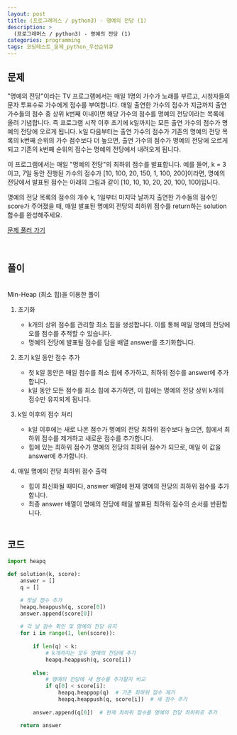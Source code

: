 ```yaml
---
layout: post
title: (프로그래머스 / python3) - 명예의 전당 (1)
description: >
  (프로그래머스 / python3) - 명예의 전당 (1)
categories: programming
tags: 코딩테스트_문제_python_우선순위큐
---
```


<h2>
    <span class = "jjw_h2_style"> 문제 </span>
</h2>
"명예의 전당"이라는 TV 프로그램에서는 매일 1명의 가수가 노래를 부르고, 시청자들의 문자 투표수로 가수에게 점수를 부여합니다. 매일 출연한 가수의 점수가 지금까지 출연 가수들의 점수 중 상위 k번째 이내이면 해당 가수의 점수를 명예의 전당이라는 목록에 올려 기념합니다. 즉 프로그램 시작 이후 초기에 k일까지는 모든 출연 가수의 점수가 명예의 전당에 오르게 됩니다. k일 다음부터는 출연 가수의 점수가 기존의 명예의 전당 목록의 k번째 순위의 가수 점수보다 더 높으면, 출연 가수의 점수가 명예의 전당에 오르게 되고 기존의 k번째 순위의 점수는 명예의 전당에서 내려오게 됩니다.

이 프로그램에서는 매일 "명예의 전당"의 최하위 점수를 발표합니다. 예를 들어, k = 3이고, 7일 동안 진행된 가수의 점수가 [10, 100, 20, 150, 1, 100, 200]이라면, 명예의 전당에서 발표된 점수는 아래의 그림과 같이 [10, 10, 10, 20, 20, 100, 100]입니다.


명예의 전당 목록의 점수의 개수 k, 1일부터 마지막 날까지 출연한 가수들의 점수인 score가 주어졌을 때, 매일 발표된 명예의 전당의 최하위 점수를 return하는 solution 함수를 완성해주세요.

[문제 풀러 가기](https://school.programmers.co.kr/learn/courses/30/lessons/138477)

<br>

<h2>
    <span class = "jjw_h2_style"> 풀이 </span>
</h2>
<br>
Min-Heap (최소 힙)을 이용한 풀이

1. 초기화
   * k개의 상위 점수를 관리할 최소 힙을 생성합니다. 이를 통해 매일 명예의 전당에 오를 점수를 추적할 수 있습니다.
   * 명예의 전당에 발표될 점수를 담을 배열 answer를 초기화합니다.

2. 초기 k일 동안 점수 추가

   * 첫 k일 동안은 매일 점수를 최소 힙에 추가하고, 최하위 점수를 answer에 추가합니다.
   * k일 동안 모든 점수를 최소 힙에 추가하면, 이 힙에는 명예의 전당 상위 k개의 점수만 유지되게 됩니다.

3. k일 이후의 점수 처리

   * k일 이후에는 새로 나온 점수가 명예의 전당 최하위 점수보다 높으면, 힙에서 최하위 점수를 제거하고 새로운 점수를 추가합니다.
   * 힙에 있는 최하위 점수가 명예의 전당의 최하위 점수가 되므로, 매일 이 값을 answer에 추가합니다.

4. 매일 명예의 전당 최하위 점수 출력

   * 힙이 최신화될 때마다, answer 배열에 현재 명예의 전당의 최하위 점수를 추가합니다.
   * 최종 answer 배열이 명예의 전당에 매일 발표된 최하위 점수의 순서를 반환합니다.
<br><br>

<h2>
    <span class = "jjw_h2_style"> 코드 </span>
</h2>

~~~python
import heapq

def solution(k, score):
    answer = []
    q = []

    # 첫날 점수 추가
    heapq.heappush(q, score[0])
    answer.append(score[0])
    
    # 각 날 점수 확인 및 명예의 전당 유지
    for i in range(1, len(score)):
        
        if len(q) < k:
            # k개까지는 모두 명예의 전당에 추가
            heapq.heappush(q, score[i])
            
        else:
            # 명예의 전당에 새 점수를 추가할지 비교
            if q[0] < score[i]:
                heapq.heappop(q)  # 기존 최하위 점수 제거
                heapq.heappush(q, score[i])  # 새 점수 추가
        
        answer.append(q[0])  # 현재 최하위 점수를 명예의 전당 최하위로 추가

    return answer
~~~










